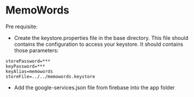 # MemoWords

Pre requisite: 

* Create the keystore.properties file in the base directory. This file should contains the configuration to access your keystore. It should contains those parameters:
```
storePassword=***
keyPassword=***
keyAlias=memowords
storeFile=../../memowords.keystore
```

* Add the google-services.json file from firebase into the app folder



